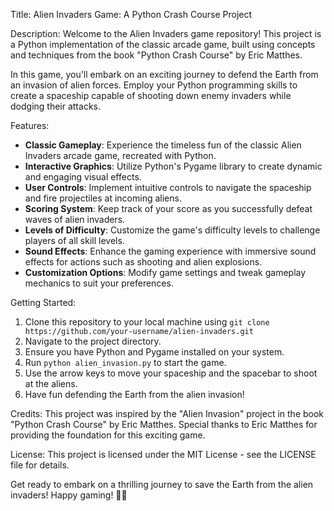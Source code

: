 Title: Alien Invaders Game: A Python Crash Course Project

Description:
Welcome to the Alien Invaders game repository! This project is a Python implementation of the classic arcade game, built using concepts and techniques from the book "Python Crash Course" by Eric Matthes. 

In this game, you'll embark on an exciting journey to defend the Earth from an invasion of alien forces. Employ your Python programming skills to create a spaceship capable of shooting down enemy invaders while dodging their attacks. 

Features:
- **Classic Gameplay**: Experience the timeless fun of the classic Alien Invaders arcade game, recreated with Python.
- **Interactive Graphics**: Utilize Python's Pygame library to create dynamic and engaging visual effects.
- **User Controls**: Implement intuitive controls to navigate the spaceship and fire projectiles at incoming aliens.
- **Scoring System**: Keep track of your score as you successfully defeat waves of alien invaders.
- **Levels of Difficulty**: Customize the game's difficulty levels to challenge players of all skill levels.
- **Sound Effects**: Enhance the gaming experience with immersive sound effects for actions such as shooting and alien explosions.
- **Customization Options**: Modify game settings and tweak gameplay mechanics to suit your preferences.

Getting Started:
1. Clone this repository to your local machine using `git clone https://github.com/your-username/alien-invaders.git`
2. Navigate to the project directory.
3. Ensure you have Python and Pygame installed on your system.
4. Run `python alien_invasion.py` to start the game.
5. Use the arrow keys to move your spaceship and the spacebar to shoot at the aliens.
6. Have fun defending the Earth from the alien invasion!

Credits:
This project was inspired by the "Alien Invasion" project in the book "Python Crash Course" by Eric Matthes. Special thanks to Eric Matthes for providing the foundation for this exciting game.

License:
This project is licensed under the MIT License - see the LICENSE file for details.

Get ready to embark on a thrilling journey to save the Earth from the alien invaders! Happy gaming! 🚀👾
